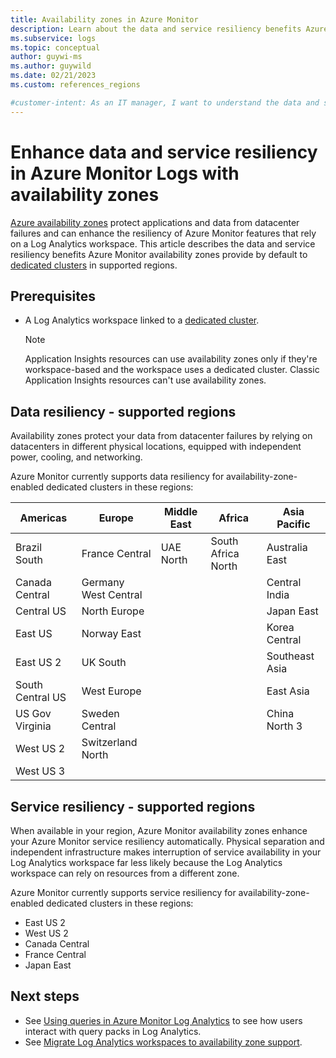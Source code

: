 ```yaml
---
title: Availability zones in Azure Monitor
description: Learn about the data and service resiliency benefits Azure Monitor availability zones provide in the event of datacenter failure. 
ms.subservice: logs
ms.topic: conceptual
author: guywi-ms
ms.author: guywild
ms.date: 02/21/2023
ms.custom: references_regions

#customer-intent: As an IT manager, I want to understand the data and service resiliency benefits Azure Monitor availability zones provide so that can ensure my data and services are sufficiently protected in the event of datacenter failure.
---
```

# Enhance data and service resiliency in Azure Monitor Logs with availability zones

[Azure availability zones](../../availability-zones/az-overview.md) protect applications and data from datacenter failures and can enhance the resiliency of Azure Monitor features that rely on a Log Analytics workspace. This article describes the data and service resiliency benefits Azure Monitor availability zones provide by default to [dedicated clusters](logs-dedicated-clusters.md) in supported regions.

## Prerequisites

- A Log Analytics workspace linked to a [dedicated cluster](logs-dedicated-clusters.md).  

    > [!NOTE]
    > Application Insights resources can use availability zones only if they're workspace-based and the workspace uses a dedicated cluster. Classic Application Insights resources can't use availability zones.
    
## Data resiliency - supported regions

Availability zones protect your data from datacenter failures by relying on datacenters in different physical locations, equipped with independent power, cooling, and networking. 

Azure Monitor currently supports data resiliency for availability-zone-enabled dedicated clusters in these regions:

  | Americas | Europe | Middle East | Africa | Asia Pacific |
  |---|---|---|---|---|
  | Brazil South | France Central | UAE North | South Africa North | Australia East |
  | Canada Central | Germany West Central | | | Central India |
  | Central US | North Europe | | | Japan East |
  | East US | Norway East | | | Korea Central |
  | East US 2 | UK South | | | Southeast Asia |
  | South Central US | West Europe | | | East Asia |
  | US Gov Virginia | Sweden Central | | | China North 3 |
  | West US 2 | Switzerland North | | | |
  | West US 3 | | | | |

## Service resiliency - supported regions

When available in your region, Azure Monitor availability zones enhance your Azure Monitor service resiliency automatically. Physical separation and independent infrastructure makes interruption of service availability in your Log Analytics workspace far less likely because the Log Analytics workspace can rely on resources from a different zone. 

Azure Monitor currently supports service resiliency for availability-zone-enabled dedicated clusters in these regions:

- East US 2
- West US 2
- Canada Central
- France Central
- Japan East

## Next steps

- See [Using queries in Azure Monitor Log Analytics](queries.md) to see how users interact with query packs in Log Analytics.
- See [Migrate Log Analytics workspaces to availability zone support](../../availability-zones/migrate-monitor-log-analytics.md).
